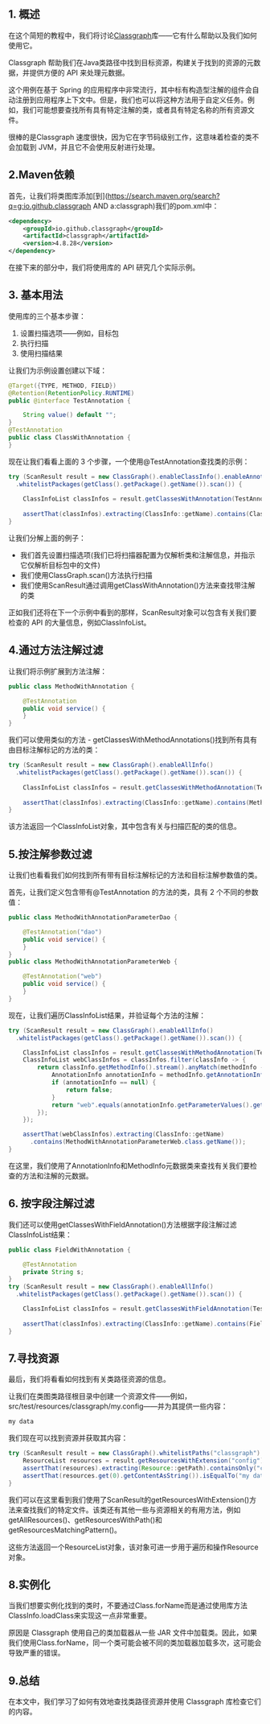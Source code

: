 ## 1. 概述

在这个简短的教程中，我们将讨论[Classgraph](https://github.com/classgraph/classgraph)库——它有什么帮助以及我们如何使用它。

Classgraph 帮助我们在Java类路径中找到目标资源，构建关于找到的资源的元数据，并提供方便的 API 来处理元数据。

这个用例在基于 Spring 的应用程序中非常流行，其中标有构造型注解的组件会自动注册到应用程序上下文中。但是，我们也可以将这种方法用于自定义任务。例如，我们可能想要查找所有具有特定注解的类，或者具有特定名称的所有资源文件。

很棒的是Classgraph 速度很快，因为它在字节码级别工作，这意味着检查的类不会加载到 JVM，并且它不会使用反射进行处理。

## 2.Maven依赖

首先，让我们将类图库添加[到](https://search.maven.org/search?q=g:io.github.classgraph AND a:classgraph)我们的pom.xml中：

```xml
<dependency>
    <groupId>io.github.classgraph</groupId>
    <artifactId>classgraph</artifactId>
    <version>4.8.28</version>
</dependency>
```

在接下来的部分中，我们将使用库的 API 研究几个实际示例。

## 3. 基本用法

使用库的三个基本步骤：

1.  设置扫描选项——例如，目标包
2.  执行扫描
3.  使用扫描结果

让我们为示例设置创建以下域：

```java
@Target({TYPE, METHOD, FIELD})
@Retention(RetentionPolicy.RUNTIME)
public @interface TestAnnotation {

    String value() default "";
}
@TestAnnotation
public class ClassWithAnnotation {
}
```

现在让我们看看上面的 3 个步骤，一个使用@TestAnnotation查找类的示例：

```java
try (ScanResult result = new ClassGraph().enableClassInfo().enableAnnotationInfo()
  .whitelistPackages(getClass().getPackage().getName()).scan()) {
    
    ClassInfoList classInfos = result.getClassesWithAnnotation(TestAnnotation.class.getName());
    
    assertThat(classInfos).extracting(ClassInfo::getName).contains(ClassWithAnnotation.class.getName());
}
```

让我们分解上面的例子：

-   我们首先设置扫描选项(我们已将扫描器配置为仅解析类和注解信息，并指示它仅解析目标包中的文件)
-   我们使用ClassGraph.scan()方法执行扫描
-   我们使用ScanResult通过调用getClassWithAnnotation()方法来查找带注解的类

正如我们还将在下一个示例中看到的那样，ScanResult对象可以包含有关我们要检查的 API 的大量信息，例如ClassInfoList。

## 4.通过方法注解过滤

让我们将示例扩展到方法注解：

```java
public class MethodWithAnnotation {

    @TestAnnotation
    public void service() {
    }
}
```

我们可以使用类似的方法 - getClassesWithMethodAnnotations()找到所有具有由目标注解标记的方法的类：

```java
try (ScanResult result = new ClassGraph().enableAllInfo()
  .whitelistPackages(getClass().getPackage().getName()).scan()) {
    
    ClassInfoList classInfos = result.getClassesWithMethodAnnotation(TestAnnotation.class.getName());
    
    assertThat(classInfos).extracting(ClassInfo::getName).contains(MethodWithAnnotation.class.getName());
}
```

该方法返回一个ClassInfoList对象，其中包含有关与扫描匹配的类的信息。

## 5.按注解参数过滤

让我们也看看我们如何找到所有带有目标注解标记的方法和目标注解参数值的类。

首先，让我们定义包含带有@TestAnnotation 的方法的类，具有 2 个不同的参数值：

```java
public class MethodWithAnnotationParameterDao {

    @TestAnnotation("dao")
    public void service() {
    }
}
public class MethodWithAnnotationParameterWeb {

    @TestAnnotation("web")
    public void service() {
    }
}
```

现在，让我们遍历ClassInfoList结果，并验证每个方法的注解：

```java
try (ScanResult result = new ClassGraph().enableAllInfo()
  .whitelistPackages(getClass().getPackage().getName()).scan()) {

    ClassInfoList classInfos = result.getClassesWithMethodAnnotation(TestAnnotation.class.getName());
    ClassInfoList webClassInfos = classInfos.filter(classInfo -> {
        return classInfo.getMethodInfo().stream().anyMatch(methodInfo -> {
            AnnotationInfo annotationInfo = methodInfo.getAnnotationInfo(TestAnnotation.class.getName());
            if (annotationInfo == null) {
                return false;
            }
            return "web".equals(annotationInfo.getParameterValues().getValue("value"));
        });
    });

    assertThat(webClassInfos).extracting(ClassInfo::getName)
      .contains(MethodWithAnnotationParameterWeb.class.getName());
}
```

在这里，我们使用了AnnotationInfo和MethodInfo元数据类来查找有关我们要检查的方法和注解的元数据。

## 6. 按字段注解过滤

我们还可以使用getClassesWithFieldAnnotation()方法根据字段注解过滤ClassInfoList结果：

```java
public class FieldWithAnnotation {

    @TestAnnotation
    private String s;
}
try (ScanResult result = new ClassGraph().enableAllInfo()
  .whitelistPackages(getClass().getPackage().getName()).scan()) {

    ClassInfoList classInfos = result.getClassesWithFieldAnnotation(TestAnnotation.class.getName());
 
    assertThat(classInfos).extracting(ClassInfo::getName).contains(FieldWithAnnotation.class.getName());
}
```

## 7.寻找资源

最后，我们将看看如何找到有关类路径资源的信息。

让我们在类图类路径根目录中创建一个资源文件——例如，src/test/resources/classgraph/my.config——并为其提供一些内容：

```java
my data
```

我们现在可以找到资源并获取其内容：

```java
try (ScanResult result = new ClassGraph().whitelistPaths("classgraph").scan()) {
    ResourceList resources = result.getResourcesWithExtension("config");
    assertThat(resources).extracting(Resource::getPath).containsOnly("classgraph/my.config");
    assertThat(resources.get(0).getContentAsString()).isEqualTo("my data");
}
```

我们可以在这里看到我们使用了ScanResult的getResourcesWithExtension()方法来查找我们的特定文件。该类还有其他一些与资源相关的有用方法，例如getAllResources()、getResourcesWithPath()和 getResourcesMatchingPattern()。

这些方法返回一个ResourceList对象，该对象可进一步用于遍历和操作Resource对象。

## 8.实例化

当我们想要实例化找到的类时，不要通过Class.forName而是通过使用库方法ClassInfo.loadClass来实现这一点非常重要。

原因是 Classgraph 使用自己的类加载器从一些 JAR 文件中加载类。因此，如果我们使用Class.forName，同一个类可能会被不同的类加载器加载多次，这可能会导致严重的错误。

## 9.总结

在本文中，我们学习了如何有效地查找类路径资源并使用 Classgraph 库检查它们的内容。